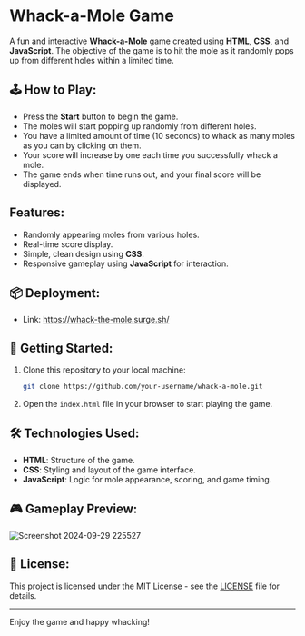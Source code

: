 # Whack-a-Mole Game

A fun and interactive **Whack-a-Mole** game created using **HTML**, **CSS**, and **JavaScript**. The objective of the game is to hit the mole as it randomly pops up from different holes within a limited time.

## 🕹️ How to Play:
- Press the **Start** button to begin the game.
- The moles will start popping up randomly from different holes.
- You have a limited amount of time (10 seconds) to whack as many moles as you can by clicking on them.
- Your score will increase by one each time you successfully whack a mole.
- The game ends when time runs out, and your final score will be displayed.

## Features:
- Randomly appearing moles from various holes.
- Real-time score display.
- Simple, clean design using **CSS**.
- Responsive gameplay using **JavaScript** for interaction.

## 📦 Deployment:
- Link: https://whack-the-mole.surge.sh/

## 🚀 Getting Started:
1. Clone this repository to your local machine:
    ```bash
    git clone https://github.com/your-username/whack-a-mole.git
    ```

2. Open the `index.html` file in your browser to start playing the game.

## 🛠️ Technologies Used:
- **HTML**: Structure of the game.
- **CSS**: Styling and layout of the game interface.
- **JavaScript**: Logic for mole appearance, scoring, and game timing.

## 🎮 Gameplay Preview:
![Screenshot 2024-09-29 225527](https://github.com/user-attachments/assets/7ee9cf5d-db75-4b67-bb88-8b9a6e1aa348)


## 📄 License:
This project is licensed under the MIT License - see the [LICENSE](LICENSE) file for details.

---

Enjoy the game and happy whacking!
